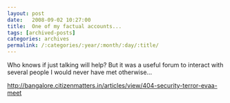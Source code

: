 ```yaml
---
layout: post
date:	2008-09-02 10:27:00
title:  One of my factual accounts...
tags: [archived-posts]
categories: archives
permalink: /:categories/:year/:month/:day/:title/
---
```

Who knows if just talking will help? But it was a useful forum to interact with several people I would never have met otherwise...

http://bangalore.citizenmatters.in/articles/view/404-security-terror-evaa-meet
